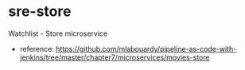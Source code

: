 # sre-store
Watchlist - Store microservice
- reference: https://github.com/mlabouardy/pipeline-as-code-with-jenkins/tree/master/chapter7/microservices/movies-store
